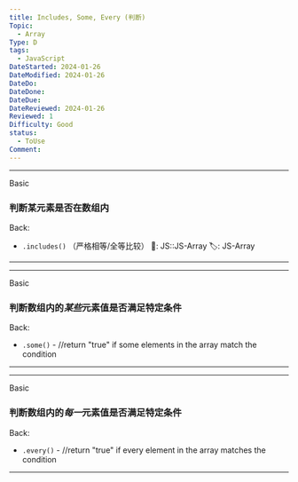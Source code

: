 ```yaml
---
title: Includes, Some, Every (判断)
Topic:
  - Array
Type: D
tags:
  - JavaScript
DateStarted: 2024-01-26
DateModified: 2024-01-26
DateDo:
DateDone:
DateDue:
DateReviewed: 2024-01-26
Reviewed: 1
Difficulty: Good
status:
  - ToUse
Comment:
---
```


---

Basic

### 判断某元素是否在数组内

Back:

- `.includes()` （严格相等/全等比较）
📌: JS::JS-Array
🏷️: JS-Array
<!--ID: 1706600287384-->

---

<!--SR:!2024-02-01,3,250-->

---

Basic

### 判断数组内的*某些*元素值是否满足特定条件

Back:

- `.some()` - //return "true" if some elements in the array match the condition
<!--ID: 1706600287387-->

---

---

Basic

### 判断数组内的*每一*元素值是否满足特定条件

Back:

- `.every()` - //return "true" if every element in the array matches the condition
<!--ID: 1706600287391-->

---
